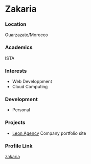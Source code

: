 # Zakaria

### Location

Ouarzazate/Morocco

### Academics

ISTA

### Interests

- Web Developpment
- Cloud Computing

### Development

- Personal

### Projects

- [Leon Agency](https://github.com/akzize/Leon-Agency-Template-HTML-and-CSS) Company portfolio site 

### Profile Link

[zakaria](https://github.com/akzize)